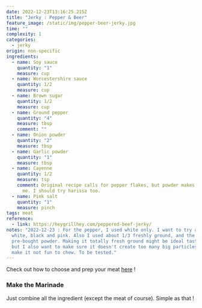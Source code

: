 ```yaml
---
date: 2022-12-23T13:16:25.215Z
title: "Jerky : Pepper & Beer"
feature_image: /static/img/pepper-beer-jerky.jpg
time: ""
complexity: 1
categories:
  - jerky
origin: non-specific
ingredients:
  - name: Soy sauce
    quantity: "1"
    measure: cup
  - name: Worcestershire sauce
    quantity: 1/2
    measure: cup
  - name: Brown sugar
    quantity: 1/2
    measure: cup
  - name: Ground pepper
    quantity: "4"
    measure: tbsp
    comment: ""
  - name: Onion powder
    quantity: "2"
    measure: tbsp
  - name: Garlic powder
    quantity: "1"
    measure: tbsp
  - name: Cayenne
    quantity: 1/2
    measure: tsp
    comment: Original recipe calls for pepper flakes, but powder makes it better for
      me. I should try harissa too.
  - name: Pink salt
    quantity: "1"
    measure: pinch
tags: meat
reference:
  - link: https://heygrillhey.com/peppered-beef-jerky/
notes: "2022-12-23 : For the pepper, I used white only. I want to try a mix of
  white, black and pink. Also I used about 1/3 freshly ground, and the rest
  pre-bought powder. Making it totally fresh ground might be ideal taste-wise,
  but I also want to make sure it doesn't create too many big particles that
  make it not fun to chew. To be tested."
---
```

Check out how to choose and prep your meat [here](https://lekevoid-recipes.netlify.app/recipes/jerky-basics/) !

### M﻿ake the Marinade

J﻿ust combine all the ingredient (except the meat of course). Simple as that !